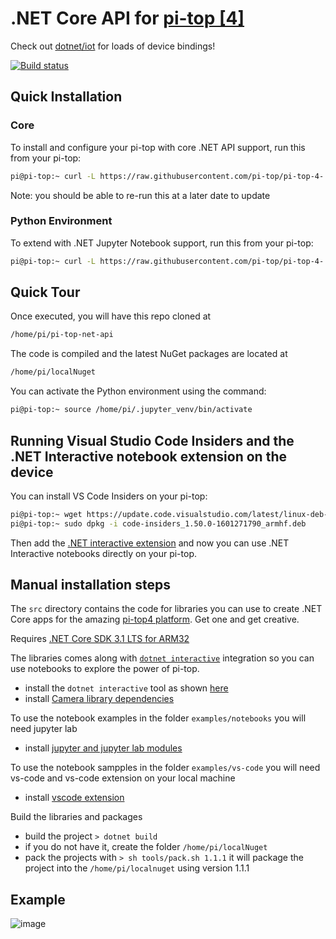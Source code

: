 # .NET Core API for [pi-top \[4\]](https://www.pi-top.com/products/pi-top-4)

Check out [dotnet/iot](https://github.com/dotnet/iot) for loads of device bindings!

[![Build status](https://ci.appveyor.com/api/projects/status/dcv5pwhl9n1vt8pi/branch/master?svg=true)](https://ci.appveyor.com/project/pi-top/pi-top-4-net-core-api/branch/master)

## Quick Installation
### Core
To install and configure your pi-top with core .NET API support, run this from your pi-top:
```sh
pi@pi-top:~ curl -L https://raw.githubusercontent.com/pi-top/pi-top-4-.NET-Core-API/master/setup.sh | bash
```

Note: you should be able to re-run this at a later date to update

### Python Environment
To extend with .NET Jupyter Notebook support, run this from your pi-top:
```sh
pi@pi-top:~ curl -L https://raw.githubusercontent.com/pi-top/pi-top-4-.NET-Core-API/master/setup-jupyter.sh | bash
```

## Quick Tour
Once executed, you will have this repo cloned at
```sh
/home/pi/pi-top-net-api
```

The code is compiled and the latest NuGet packages are located at
```sh
/home/pi/localNuget
```

You can activate the Python environment using the command:
```sh
pi@pi-top:~ source /home/pi/.jupyter_venv/bin/activate
```

## Running Visual Studio Code Insiders and the .NET Interactive notebook extension on the device

You can install VS Code Insiders on your pi-top:
```sh
pi@pi-top:~ wget https://update.code.visualstudio.com/latest/linux-deb-armhf/insider -O code-insiders_1.50.0-1601271790_armhf.deb
pi@pi-top:~ sudo dpkg -i code-insiders_1.50.0-1601271790_armhf.deb
```
Then add the [.NET interactive extension](https://github.com/dotnet/interactive#visual-studio-code) and now you can use .NET Interactive notebooks directly on your pi-top.

## Manual installation steps

The `src` directory contains the code for libraries you can use to create .NET Core apps for the amazing [pi-top4 platform](https://www.pi-top.com/products/pi-top-4). Get one and get creative.

Requires [.NET Core SDK 3.1 LTS for ARM32](./docs/install-dotnet-sdk.md)

The libraries comes along with [`dotnet interactive`](https://github.com/dotnet/interactive/) integration so you can use notebooks to explore the power of pi-top.

 * install the `dotnet interactive` tool as shown [here](./docs/install-dotnet-interactive.md) 
 * install [Camera library dependencies](./docs/install-camera-dependencies.md)

To use the notebook examples in the folder `examples/notebooks` you will need jupyter lab 
* install [jupyter and jupyter lab modules](./docs/install-jupyter.md)

To use the notebook sampples in the folder `examples/vs-code` you will need vs-code and vs-code extension on your local machine
* install [vscode extension](./docs/vscode-extension.md)

Build the libraries and packages

 * build the project `> dotnet build`
 * if you do not have it, create the folder `/home/pi/localNuget`
 * pack the projects with `> sh tools/pack.sh 1.1.1` it will package the project into the `/home/pi/localnuget` using version 1.1.1


## Example

![image](https://user-images.githubusercontent.com/375556/80700336-71322400-8ad5-11ea-8eb1-6122c9cac554.png)
